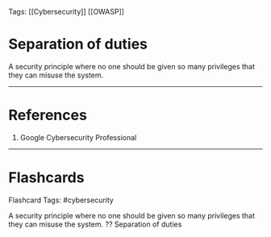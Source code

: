 Tags: [[Cybersecurity]] [[OWASP]]
# Separation of duties

A security principle where no one should be given so many privileges that they can misuse the system.

---
# References

1. Google Cybersecurity Professional

---
# Flashcards

Flashcard Tags: #cybersecurity

A security principle where no one should be given so many privileges that they can misuse the system.
??
Separation of duties